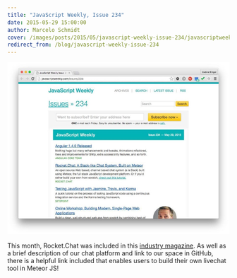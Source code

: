 ```yaml
---
title: "JavaScript Weekly, Issue 234"
date: 2015-05-29 15:00:00
author: Marcelo Schmidt
cover: /images/posts/2015/05/javascript-weekly-issue-234/javascriptweekly.jpg
redirect_from: /blog/javascript-weekly-issue-234
---
```


![](/images/posts/2015/05/javascript-weekly-issue-234/JavaScript-Weekly---May-29-2015.jpg?)

This month, Rocket.Chat was included in this [industry magazine](http://javascriptweekly.com/issues/234). As well as a brief description of our chat platform and link to our space in GitHub, there is a helpful link included that enables users to build their own livechat tool in Meteor JS!
